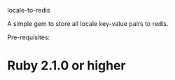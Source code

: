 locale-to-redis

A simple gem to store all locale key-value pairs to redis.

Pre-requisites:
# Ruby 2.1.0 or higher